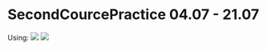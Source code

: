 # SecondCourcePractice 04.07 - 21.07

Using: ![](https://img.shields.io/badge/Jupyter-notebook-brightgreen.svg) ![](https://img.shields.io/badge/Github-actions-brightgreen.svg)
